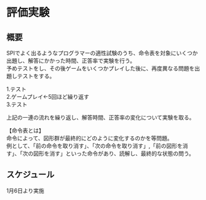 # 評価実験
## 概要
SPIでよく出るようなプログラマーの適性試験のうち、命令表を対象にいくつか出題し、解答にかかった時間、正答率で実験を行う。  
予めテストをし、その後ゲームをいくつかプレイした後に、再度異なる問題を出題しテストをする。

1.テスト  
2.ゲームプレイ←5回ほど繰り返す  
3.テスト

上記の一連の流れを繰り返し、解答時間、正答率の変化について実験を取る。

【命令表とは】  
命令によって、図形群が最終的にどのように変化するのかを等問題。  
例として、「前の命令を取り消す」、「次の命令を取り消す」,「前の図形を消す」、「次の図形を消す」といった命令があり、読解し、最終的な状態の問う。


## スケジュール
1月6日より実施